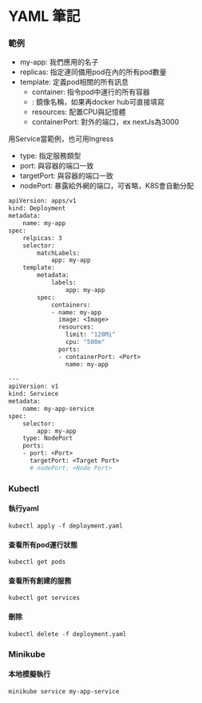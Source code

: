 # YAML 筆記

### 範例
* my-app: 我們應用的名子
* replicas: 指定連同備用pod在內的所有pod數量
* template: 定義pod相關的所有訊息
  * container: 指令pod中運行的所有容器
  * <Image>: 鏡像名稱，如果再docker hub可直接填寫
  * resources: 配置CPU與記憶體
  * containerPort: 對外的端口，ex nextJs為3000

用Service當範例，也可用Ingress
* type: 指定服務類型
* port: 與容器的端口一致
* targetPort: 與容器的端口一致
* nodePort: 暴露給外網的端口，可省略，K8S會自動分配

```dockerfile
apiVersion: apps/v1
kind: Deployment
metadata:
    name: my-app
spec:
    relpicas: 3
    selector:
        matchLabels:
            app: my-app
    template:
        metadata:
            labels:
                app: my-app
        spec:
            containers:
            - name: my-app
              image: <Image>
              resources:
                limit: "128Mi"
                cpu: "500m"
              ports:
              - containerPort: <Port>
                name: my-app
                
---
apiVersion: v1
kind: Serviece
metadata:
    name: my-app-service
spec:
    selector:
        app: my-app
    type: NodePort
    ports:
    - port: <Port>
      targetPort: <Target Port>
      # nodePort: <Node Port>
```

### Kubectl
#### 執行yaml
```shell
kubectl apply -f deployment.yaml
```

#### 查看所有pod運行狀態
```shell
kubectl get pods
```

#### 查看所有創建的服務
```shell
kubectl get services
```

#### 刪除
```shell
kubectl delete -f deployment.yaml
```

### Minikube
#### 本地模擬執行
```shell
minikube service my-app-service
```